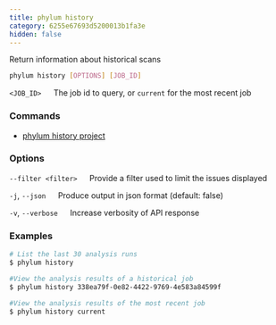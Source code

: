 ```yaml
---
title: phylum history
category: 6255e67693d5200013b1fa3e
hidden: false
---
```


Return information about historical scans
```sh
phylum history [OPTIONS] [JOB_ID]
```
`<JOB_ID>`
&emsp; The job id to query, or `current` for the most recent job

### Commands
* [phylum history project](https://docs.phylum.io/docs/phylum_history_project)

### Options
`--filter <filter>`
&emsp; Provide a filter used to limit the issues displayed

`-j`, `--json`
&emsp; Produce output in json format (default: false)

`-v`, `--verbose`
&emsp; Increase verbosity of API response

### Examples
```sh
# List the last 30 analysis runs
$ phylum history

#View the analysis results of a historical job
$ phylum history 338ea79f-0e82-4422-9769-4e583a84599f

#View the analysis results of the most recent job
$ phylum history current
```
